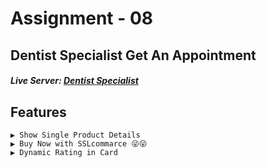 # Assignment - 08


## Dentist Specialist Get An Appointment

 ##### Live Server: [Dentist Specialist](https://doctors-a8.netlify.app/) 


## Features

    ▶ Show Single Product Details
    ▶ Buy Now with SSLcommarce 😜😜 
    ▶ Dynamic Rating in Card